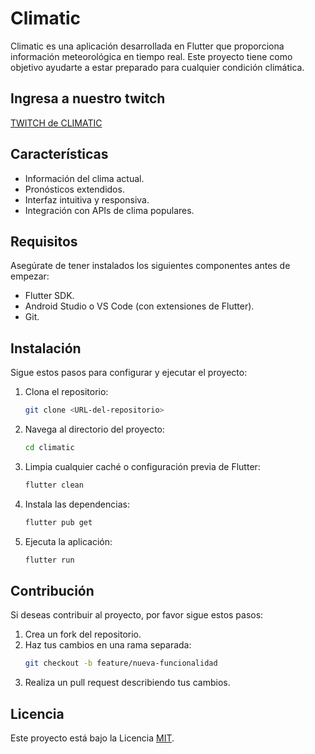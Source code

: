# Climatic

Climatic es una aplicación desarrollada en Flutter que proporciona información meteorológica en tiempo real. Este proyecto tiene como objetivo ayudarte a estar preparado para cualquier condición climática.

## Ingresa a nuestro twitch

[TWITCH de CLIMATIC](https://www.twitch.tv/climaticorg)

## Características
- Información del clima actual.
- Pronósticos extendidos.
- Interfaz intuitiva y responsiva.
- Integración con APIs de clima populares.

## Requisitos
Asegúrate de tener instalados los siguientes componentes antes de empezar:
- Flutter SDK.
- Android Studio o VS Code (con extensiones de Flutter).
- Git.

## Instalación

Sigue estos pasos para configurar y ejecutar el proyecto:

1. Clona el repositorio:
   ```bash
   git clone <URL-del-repositorio>
   ```

2. Navega al directorio del proyecto:
   ```bash
   cd climatic
   ```

3. Limpia cualquier caché o configuración previa de Flutter:
   ```bash
   flutter clean
   ```

4. Instala las dependencias:
   ```bash
   flutter pub get
   ```

5. Ejecuta la aplicación:
   ```bash
   flutter run
   ```

## Contribución

Si deseas contribuir al proyecto, por favor sigue estos pasos:
1. Crea un fork del repositorio.
2. Haz tus cambios en una rama separada:
   ```bash
   git checkout -b feature/nueva-funcionalidad
   ```
3. Realiza un pull request describiendo tus cambios.

## Licencia
Este proyecto está bajo la Licencia [MIT](https://opensource.org/licenses/MIT).
